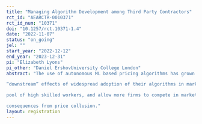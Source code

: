 ```yaml
---
title: "Managing Algorithm Development among Third Party Contractors"
rct_id: "AEARCTR-0010371"
rct_id_num: "10371"
doi: "10.1257/rct.10371-1.4"
date: "2022-11-07"
status: "on_going"
jel: ""
start_year: "2022-12-12"
end_year: "2023-12-31"
pi: "Elizabeth Lyons"
pi_other: "Daniel ErshovUniversity College London"
abstract: "The use of autonomous ML based pricing algorithms has grown in many markets in recent years. Recent research shows that such pricing algorithms can increase prices by softening competition and potentially engaging in collusive behavior. Additional research shows that the design of algorithms affects the extent to which they produce supra-competitive prices. These findings create substantial uncertainty for policymakers and for firm managers. It is unclear to what extent software designers actively consider competition or other
“downstream” effects of widespread adoption of their algorithms in markets when designing them. It is also unclear to what extent firms using algorithms can influence software developer decisions and designs. While outsourcing algorithm development can help firms access a larger
pool of high skilled workers, and allow more firms to compete in markets where algorithms are being used, this outsourcing may make it harder for firms to have influence over the ethics of the algorithms being developed. Thus, our paper seeks to study 1) how third party programmers develop pricing algorithms, 2) whether third party programmer training affects how they develop pricing algorithms, 3) whether employers can influence how third party programmers develop pricing algorithms by increasing programmer awareness of revenue maximization, and the
consequences from price collusion."
layout: registration
---
```


